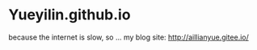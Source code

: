 # Yueyilin.github.io
because the internet is slow, so ...
my blog site: http://aillianyue.gitee.io/
